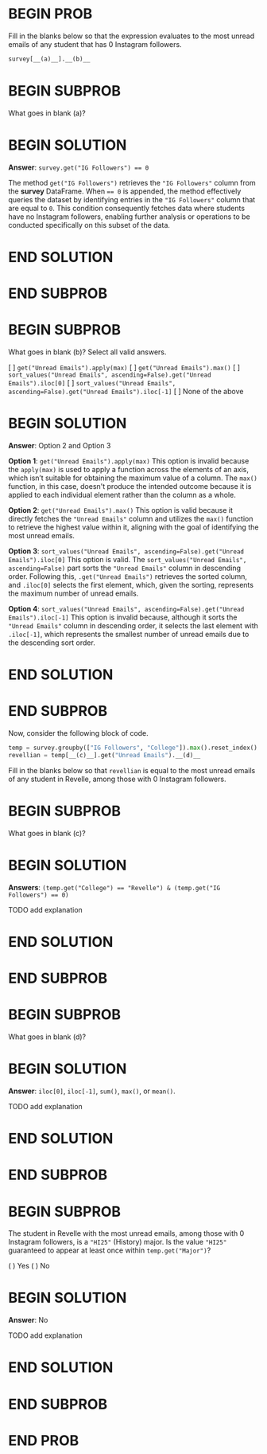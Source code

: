 # BEGIN PROB

Fill in the blanks below so that the expression evaluates to the most
unread emails of any student that has 0 Instagram followers.

```py
survey[__(a)__].__(b)__
```

# BEGIN SUBPROB

What goes in blank (a)?

# BEGIN SOLUTION

**Answer**: `survey.get("IG Followers") == 0`

The method `get("IG Followers")` retrieves the `"IG Followers"` column from the **survey** DataFrame. When `== 0` is appended, the method effectively queries the dataset by identifying entries in the `"IG Followers"` column that are equal to `0`. This condition consequently fetches data where students have no Instagram followers, enabling further analysis or operations to be conducted specifically on this subset of the data.

# END SOLUTION

# END SUBPROB


# BEGIN SUBPROB

What goes in blank (b)? Select all valid answers.

[ ] `get("Unread Emails").apply(max)`
[ ] `get("Unread Emails").max()`
[ ] `sort_values("Unread Emails", ascending=False).get("Unread Emails").iloc[0]`
[ ] `sort_values("Unread Emails", ascending=False).get("Unread Emails").iloc[-1]`
[ ] None of the above

# BEGIN SOLUTION

**Answer**: Option 2 and Option 3

**Option 1**: `get("Unread Emails").apply(max)` This option is invalid because the `apply(max)` is used to apply a function across the elements of an axis, which isn’t suitable for obtaining the maximum value of a column. The `max()` function, in this case, doesn't produce the intended outcome because it is applied to each individual element rather than the column as a whole.

**Option 2**: `get("Unread Emails").max()` This option is valid because it directly fetches the `"Unread Emails"` column and utilizes the `max()` function to retrieve the highest value within it, aligning with the goal of identifying the most unread emails.

**Option 3**: `sort_values("Unread Emails", ascending=False).get("Unread Emails").iloc[0]` This option is valid. The `sort_values("Unread Emails", ascending=False)` part sorts the `"Unread Emails"` column in descending order. Following this, `.get("Unread Emails")` retrieves the sorted column, and `.iloc[0]` selects the first element, which, given the sorting, represents the maximum number of unread emails.

**Option 4**: `sort_values("Unread Emails", ascending=False).get("Unread Emails").iloc[-1]` This option is invalid because, although it sorts the `"Unread Emails"` column in descending order, it selects the last element with `.iloc[-1]`, which represents the smallest number of unread emails due to the descending sort order.

# END SOLUTION

# END SUBPROB


Now, consider the following block of code.

```py
temp = survey.groupby(["IG Followers", "College"]).max().reset_index()
revellian = temp[__(c)__].get("Unread Emails").__(d)__
```

Fill in the blanks below so that `revellian` is equal to the most unread
emails of any student in Revelle, among those with 0 Instagram
followers.

# BEGIN SUBPROB

What goes in blank (c)?

# BEGIN SOLUTION

**Answers**: `(temp.get("College") == "Revelle") & (temp.get("IG Followers") == 0)`

TODO add explanation

# END SOLUTION

# END SUBPROB


# BEGIN SUBPROB

What goes in blank (d)?

# BEGIN SOLUTION

**Answer**: `iloc[0]`, `iloc[-1]`, `sum()`, `max()`, or `mean()`.

TODO add explanation

# END SOLUTION

# END SUBPROB


# BEGIN SUBPROB

The student in Revelle with the most unread emails, among those with 0
Instagram followers, is a `"HI25"` (History) major.
Is the value `"HI25"` guaranteed to appear at least once within
`temp.get("Major")`?

( ) Yes
( ) No

# BEGIN SOLUTION

**Answer**: No

TODO add explanation

# END SOLUTION

# END SUBPROB

# END PROB